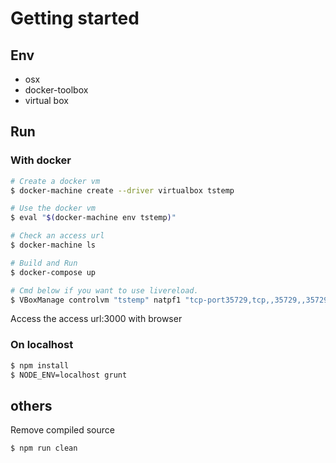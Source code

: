 # Getting started

## Env

- osx
- docker-toolbox
- virtual box

## Run

### With docker


```sh
# Create a docker vm
$ docker-machine create --driver virtualbox tstemp

# Use the docker vm
$ eval "$(docker-machine env tstemp)"

# Check an access url
$ docker-machine ls

# Build and Run
$ docker-compose up

# Cmd below if you want to use livereload.
$ VBoxManage controlvm "tstemp" natpf1 "tcp-port35729,tcp,,35729,,35729";

```

Access the access url:3000 with browser


### On localhost

```sh
$ npm install
$ NODE_ENV=localhost grunt
```

## others

Remove compiled source

```
$ npm run clean
```

